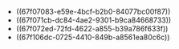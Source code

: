 - ((67f07083-e59e-4bcf-b2b0-84077bc00f87))
- ((67f071cb-dc84-4ae2-9301-b9ca84668733))
- ((67f072ed-72fd-4622-a855-b39a786f633f))
- ((67f106dc-0725-4410-849b-a8561ea80c6c))